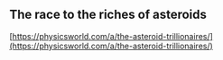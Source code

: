 ## The race to the riches of asteroids
  
  [https://physicsworld.com/a/the-asteroid-trillionaires/](https://physicsworld.com/a/the-asteroid-trillionaires/)